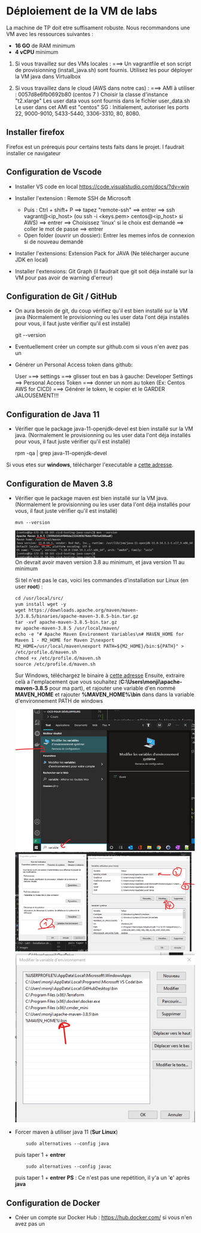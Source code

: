 # Déploiement de la VM de labs 
La machine de TP doit etre suffisament robuste. Nous recommandons une VM avec les ressources suivantes : 
    
- **16 GO** de RAM minimum
- **4 vCPU** minimum

1. Si vous travaillez sur des VMs locales : 
    ===> Un vagrantfile et son script de provisionning (install_java.sh) sont fournis. 
         Utilisez les pour déployer la VM java dans Virtualbox


2. Si vous travaillez dans le cloud (AWS dans notre cas) : 
    ===> AMI à utiliser : 0057d8e6fb0692b80 (centos 7 )
         Choisir la classe d'instance "t2.xlarge"
         Les user data vous sont fournis dans le fichier user_data.sh
         Le user dans cet AMI est "centos"
         SG : Initialement, autoriser les ports 22, 9000-9010, 5433-5440, 3306-3310, 80, 8080.
## Installer firefox         
Firefox est un prérequis pour certains tests faits dans le projet. I faudrait installer ce navigateur

##  Configuration de Vscode 
- Installer VS code en local
    https://code.visualstudio.com/docs/?dv=win

- Installer l'extension : Remote SSH de Microsoft
    * Puis : Ctrl + shift+ P ==> tapez  "remote-ssh" ==> entrer ==> ssh vagrant@<ip_host>  (ou ssh -i <keys.pem> centos@<ip_host> si AWS) 
    ==> entrer ==> Choisissez 'linux' si le choix est demandé ==> coller le mot de passe ==> entrer
    * Open folder (ouvrir un dossier): Entrer les memes infos de connexion si de nouveau demandé

- Installer l'extensions: Extension Pack for JAVA (Ne télécharger aucune JDK en local)
- Installer l'extensions: Git Graph (il faudrait que git soit déja installé sur la VM pour pas avoir de warning d'erreur)


##  Configuration de Git / GitHub
- On aura besoin de git, du coup vérifiez qu'il est bien installé sur la VM java (Normalement le provisionning  ou les user data
  l'ont déja installés pour vous, il faut juste vérifier qu'il est installé)
    
    git --version

- Eventuellement créer un compte sur github.com si vous n'en avez pas un

- Générer un Personal Access token dans github:
    
    User ===> settings ===> glisser tout en bas à gauche: Developer Settings
    ==> Personal Access Token ===> donner un nom au token (Ex: Centos AWS for CICD) ===>
    Générer le token, le copier et le GARDER JALOUSEMENT!!!


##  Configuration de Java 11
- Vérifier que le package java-11-openjdk-devel est bien installé sur la VM java. (Normalement le provisionning ou les user data
  l'ont déja installés pour vous, il faut juste vérifier qu'il est installé)

    rpm -qa | grep java-11-openjdk-devel

Si vous etes sur **windows**, télécharger l'executable a [cette adresse](https://adoptium.net/download?link=https://github.com/adoptium/temurin11-binaries/releases/download/jdk-11.0.14.1%2B1/OpenJDK11U-jdk_x64_windows_hotspot_11.0.14.1_1.msi).

## Configuration de Maven 3.8

- Vérifier que le package maven est bien installé sur la VM java. (Normalement le provisionning ou les user data l'ont déja installés  pour vous, il faut juste vérifier qu'il est installé)
    ```    
    mvn --version
    ```    
    ![Launch SonarQube](images/maven_version.png)
    On devrait avoir maven version 3.8 au minimum, et java version 11 au minimum

    Si tel n'est pas le cas, voici les commandes d'installation sur Linux (en user **root**) : 
    ```
    cd /usr/local/src/
    yum install wget -y
    wget https://downloads.apache.org/maven/maven-3/3.8.5/binaries/apache-maven-3.8.5-bin.tar.gz 
    tar -xvf apache-maven-3.8.5-bin.tar.gz 
    mv apache-maven-3.8.5 /usr/local/maven/
    echo -e "# Apache Maven Environment Variables\n# MAVEN_HOME for Maven 1 - M2_HOME for Maven 2\nexport M2_HOME=/usr/local/maven\nexport PATH=${M2_HOME}/bin:${PATH}" > /etc/profile.d/maven.sh
    chmod +x /etc/profile.d/maven.sh
    source /etc/profile.d/maven.sh
    ```

    Sur Windows, téléchargez le binaire à [cette adresse](https://dlcdn.apache.org/maven/maven-3/3.8.5/binaries/apache-maven-3.8.5-bin.zip)
    Ensuite, extraire celà a l'emplacement que vous souhaitez (**C:\Users\monji\apache-maven-3.8.5** pour ma part), et rajouter une variable d'en nommé **MAVEN_HOME** et rajouter **%MAVEN_HOME%\bin** dans  dans la variable d'environnement PATH de windows

    ![open_env_var.png](images/open_env_var.png)    
    ![setting_env_var.png](images/setting_env_var.png)    
    ![setting_env_var_2.png](images/setting_env_var_2.png)

- Forcer maven à utiliser java 11 (**Sur Linux**)

    ```
        sudo alternatives --config java 
    ```    
  puis taper 1 + **entrer**
    ```    
        sudo alternatives --config javac 
    ```    
  puis taper 1 + **entrer**
  **PS** :  Ce n'est pas une repétition, il y'a un '**c**' après **java**


## Configuration de Docker
- Créer un compte sur Docker Hub :  https://hub.docker.com/ si vous n'en avez pas un

